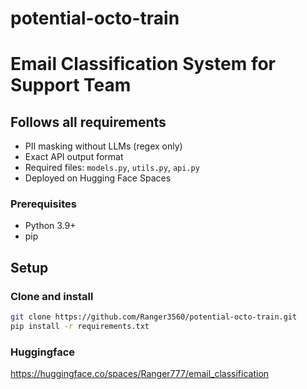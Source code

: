 # potential-octo-train
# Email Classification System for Support Team

## Follows all requirements
- PII masking without LLMs (regex only)  
- Exact API output format  
- Required files: `models.py`, `utils.py`, `api.py`  
- Deployed on Hugging Face Spaces  

### Prerequisites
- Python 3.9+
- pip


## Setup 

### Clone and install
```bash
git clone https://github.com/Ranger3560/potential-octo-train.git
pip install -r requirements.txt
```

### Huggingface
https://huggingface.co/spaces/Ranger777/email_classification
